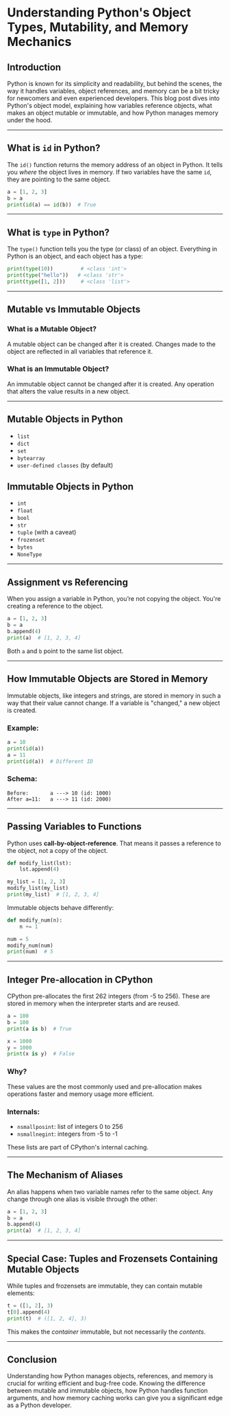 # Understanding Python's Object Types, Mutability, and Memory Mechanics

## Introduction

Python is known for its simplicity and readability, but behind the scenes, the way it handles variables, object references, and memory can be a bit tricky for newcomers and even experienced developers. This blog post dives into Python's object model, explaining how variables reference objects, what makes an object mutable or immutable, and how Python manages memory under the hood.

---

## What is `id` in Python?

The `id()` function returns the memory address of an object in Python. It tells you *where* the object lives in memory. If two variables have the same `id`, they are pointing to the same object.

```python
a = [1, 2, 3]
b = a
print(id(a) == id(b))  # True
```

---

## What is `type` in Python?

The `type()` function tells you the type (or class) of an object. Everything in Python is an object, and each object has a type:

```python
print(type(10))         # <class 'int'>
print(type("hello"))   # <class 'str'>
print(type([1, 2]))     # <class 'list'>
```

---

## Mutable vs Immutable Objects

### What is a Mutable Object?

A mutable object can be changed after it is created. Changes made to the object are reflected in all variables that reference it.

### What is an Immutable Object?

An immutable object cannot be changed after it is created. Any operation that alters the value results in a new object.

---

## Mutable Objects in Python

- `list`
- `dict`
- `set`
- `bytearray`
- `user-defined classes` (by default)

## Immutable Objects in Python

- `int`
- `float`
- `bool`
- `str`
- `tuple` (with a caveat)
- `frozenset`
- `bytes`
- `NoneType`

---

## Assignment vs Referencing

When you assign a variable in Python, you’re not copying the object. You're creating a reference to the object.

```python
a = [1, 2, 3]
b = a
b.append(4)
print(a)  # [1, 2, 3, 4]
```

Both `a` and `b` point to the same list object.

---

## How Immutable Objects are Stored in Memory

Immutable objects, like integers and strings, are stored in memory in such a way that their value cannot change. If a variable is "changed," a new object is created.

### Example:

```python
a = 10
print(id(a))
a = 11
print(id(a))  # Different ID
```

### Schema:
```
Before:       a ---> 10 (id: 1000)
After a=11:   a ---> 11 (id: 2000)
```

---

## Passing Variables to Functions

Python uses **call-by-object-reference**. That means it passes a reference to the object, not a copy of the object.

```python
def modify_list(lst):
    lst.append(4)

my_list = [1, 2, 3]
modify_list(my_list)
print(my_list)  # [1, 2, 3, 4]
```

Immutable objects behave differently:

```python
def modify_num(n):
    n += 1

num = 5
modify_num(num)
print(num)  # 5
```

---

## Integer Pre-allocation in CPython

CPython pre-allocates the first 262 integers (from -5 to 256). These are stored in memory when the interpreter starts and are reused.

```python
a = 100
b = 100
print(a is b)  # True

x = 1000
y = 1000
print(x is y)  # False
```

### Why?
These values are the most commonly used and pre-allocation makes operations faster and memory usage more efficient.

### Internals:
- `nsmallposint`: list of integers 0 to 256
- `nsmallnegint`: integers from -5 to -1

These lists are part of CPython's internal caching.

---

## The Mechanism of Aliases

An alias happens when two variable names refer to the same object. Any change through one alias is visible through the other:

```python
a = [1, 2, 3]
b = a
b.append(4)
print(a)  # [1, 2, 3, 4]
```

---

## Special Case: Tuples and Frozensets Containing Mutable Objects

While tuples and frozensets are immutable, they can contain mutable elements:

```python
t = ([1, 2], 3)
t[0].append(4)
print(t)  # ([1, 2, 4], 3)
```

This makes the *container* immutable, but not necessarily the *contents*.

---

## Conclusion

Understanding how Python manages objects, references, and memory is crucial for writing efficient and bug-free code. Knowing the difference between mutable and immutable objects, how Python handles function arguments, and how memory caching works can give you a significant edge as a Python developer.

